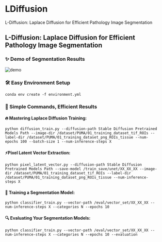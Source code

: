 # LDiffusion
L-Diffusion: Laplace Diffusion for Efficient Pathology Image Segmentation

## L-Diffusion:  Laplace Diffusion for Efficient Pathology Image Segmentation

### ✨ Demo of Segmentation Results

![demo]()

### 🛠️ Easy Environment Setup

```shell
conda env create -f environment.yml
```

### 📜 Simple Commands, Efficient Results

#### 🔥 Mastering Laplace Diffusion Training:

```shell
python diffusion_train.py --diffusion-path Stable Diffusion Pretrained Models Path --image-dir /dataset/PUMA/01_training_dataset_tif_ROIs --label-dir /dataset/PUMA/01_training_dataset_png_ROIs_tissue --num-epochs 100 --batch-size 1 --num-inference-steps X
```

#### ⚡Pixel Latent Vector Extraction:

```shell
python pixel_latent_vector.py --diffusion-path Stable Diffusion Pretrained Models Path --save-model /train_save/unet/XX_XX_XX --image-dir /dataset/PUMA/01_training_dataset_tif_ROIs --label-dir /dataset/PUMA/01_training_dataset_png_ROIs_tissue --num-inference-steps X
```

#### 🔬 Training a Segmentation Model:

```shell
python classifier_train.py --vector-path /eval/vector_set/XX_XX_XX --num-inference-steps X --categories N --epochs 10
```
#### 🔍 Evaluating Your Segmentation Models:
```shell
python classifier_train.py --vector-path /eval/vector_set/XX_XX_XX --num-inference-steps X --categories N --epochs 10 --evaluation
```
